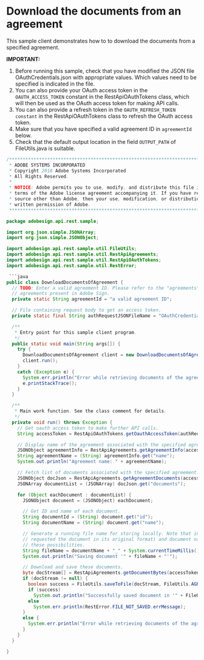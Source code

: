 # Download the documents from an agreement

This sample client demonstrates how to to download the documents from a specified agreement.

**IMPORTANT:**

1. Before running this sample, check that you have modified the JSON file OAuthCredentials.json with appropriate values. Which values need to be specified is indicated in the file.
2. You can also provide your OAuth access token in the `OAUTH_ACCESS_TOKEN` constant in the RestApiOAuthTokens class, which will then be used as the OAuth access token for making API calls.
3. You can also provide a refresh token in the `OAUTH_REFRESH_TOKEN constant` in the RestApiOAuthTokens class to refresh the OAuth access token.
4. Make sure that you have specified a valid agreement ID in `agreementId` below.
5. Check that the default output location in the field `OUTPUT_PATH` of FileUtils.java is suitable.

```java
/*************************************************************************
 * ADOBE SYSTEMS INCORPORATED
 * Copyright 2018 Adobe Systems Incorporated
 * All Rights Reserved.
 * 
 * NOTICE: Adobe permits you to use, modify, and distribute this file in accordance with the
 * terms of the Adobe license agreement accompanying it. If you have received this file from a
 * source other than Adobe, then your use, modification, or distribution of it requires the prior
 * written permission of Adobe.
 **************************************************************************/

package adobesign.api.rest.sample;

import org.json.simple.JSONArray;
import org.json.simple.JSONObject;

import adobesign.api.rest.sample.util.FileUtils;
import adobesign.api.rest.sample.util.RestApiAgreements;
import adobesign.api.rest.sample.util.RestApiOAuthTokens;
import adobesign.api.rest.sample.util.RestError;

 ```java
public class DownloadDocumentsOfAgreement {
  // TODO: Enter a valid agreement ID. Please refer to the "agreements" end-point in the API documentation to learn how to obtain IDs of
  // agreements present in Adobe Sign.
  private static String agreementId = "a valid agreement ID";

  // File containing request body to get an access token.
  private static final String authRequestJSONFileName = "OAuthCredentials.json";

  /**
   * Entry point for this sample client program.
   */
  public static void main(String args[]) {
    try {
      DownloadDocumentsOfAgreement client = new DownloadDocumentsOfAgreement();
      client.run();
    }
    catch (Exception e) {
      System.err.println("Error while retrieving documents of the agreement");
      e.printStackTrace();
    }
  }

  /**
   * Main work function. See the class comment for details.
   */
  private void run() throws Exception {
    // Get oauth access token to make further API calls.
    String accessToken = RestApiOAuthTokens.getOauthAccessToken(authRequestJSONFileName);

    // Display name of the agreement associated with the specified agreement ID.
    JSONObject agreementInfo = RestApiAgreements.getAgreementInfo(accessToken, agreementId);
    String agreementName = (String) agreementInfo.get("name");
    System.out.println("Agreement name: " + agreementName);

    // Fetch list of documents associated with the specified agreement.
    JSONObject docJson = RestApiAgreements.getAgreementDocuments(accessToken, agreementId);
    JSONArray documentList = (JSONArray) docJson.get("documents");

    for (Object eachDocument : documentList) {
      JSONObject document = (JSONObject) eachDocument;

      // Get ID and name of each document.
      String documentId = (String) document.get("id");
      String documentName = (String) document.get("name");

      // Generate a running file name for storing locally. Note that in practice the document may not be a PDF file (e.g. the API call 
      // requested the document in its original format) and document name itself might contain an extension. For simplicity we ignore 
      // these possibilities.
      String fileName = documentName + "_" + System.currentTimeMillis() + ".pdf";
      System.out.println("Saving document '" + fileName + "'");

      // Download and save these documents.
      byte docStream[] = RestApiAgreements.getDocumentBytes(accessToken, agreementId, documentId);
      if (docStream != null) {
        boolean success = FileUtils.saveToFile(docStream, FileUtils.AGREEMENT_DOCS_OUTPUT_PATH, fileName);
        if (success)
          System.out.println("Successfully saved document in '" + FileUtils.AGREEMENT_DOCS_OUTPUT_PATH + "'.");
        else
          System.err.println(RestError.FILE_NOT_SAVED.errMessage);
      }
      else {
        System.err.println("Error while retrieving documents of the agreement: " + agreementName);
      }
    }
  }

}
```